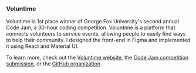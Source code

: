 ### Voluntime

Voluntime is 1st place winner of George Fox University's second annual Code Jam, a 30-hour coding competition. Voluntime is a platform that connects volunteers to service events, allowing people to easily find ways to help their community. I designed the front-end in Figma and implemented it using React and Material UI.

To learn more, check out the [Voluntime website](https://volunti.me/), the [Code Jam competition submission](https://devpost.com/software/top-secret-team-3-project-title), or the [GitHub organization](https://github.com/Voluntime).

<image-row>

<nuxt-img preset="default" src="/voluntime/voluntime1.jpg"></nuxt-img>
<nuxt-img preset="default" src="/voluntime/voluntime2.jpg"></nuxt-img>

</image-row>